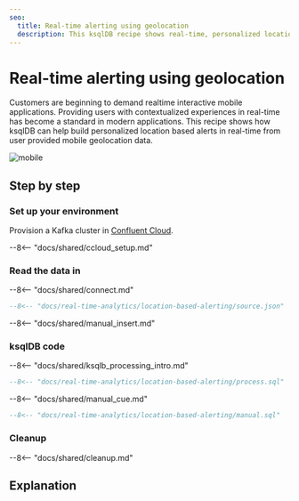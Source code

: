 ```yaml
---
seo:
  title: Real-time alerting using geolocation 
  description: This ksqlDB recipe shows real-time, personalized location based alerts. User and merchant data is sourced from a database and joined against real-time user locations (e.g. from a mobile device) to provide alerts when a user passes close to a participating merchant.
---
```


# Real-time alerting using geolocation 

Customers are beginning to demand realtime interactive mobile applications. Providing users with contextualized experiences in real-time has become a standard in modern applications. This recipe shows how ksqlDB can help build personalized location based alerts in real-time from user provided mobile geolocation data.

![mobile](../../img/loyalty.png)

## Step by step

### Set up your environment
 
Provision a Kafka cluster in [Confluent Cloud](https://www.confluent.io/confluent-cloud/tryfree/?utm_source=github&utm_medium=ksqldb_recipes&utm_campaign=datacenter).

--8<-- "docs/shared/ccloud_setup.md"

### Read the data in

--8<-- "docs/shared/connect.md"

```sql
--8<-- "docs/real-time-analytics/location-based-alerting/source.json"
```

--8<-- "docs/shared/manual_insert.md"

### ksqlDB code

--8<-- "docs/shared/ksqlb_processing_intro.md"

```sql
--8<-- "docs/real-time-analytics/location-based-alerting/process.sql"
```

--8<-- "docs/shared/manual_cue.md"

```sql
--8<-- "docs/real-time-analytics/location-based-alerting/manual.sql"
```

### Cleanup

--8<-- "docs/shared/cleanup.md"

## Explanation

